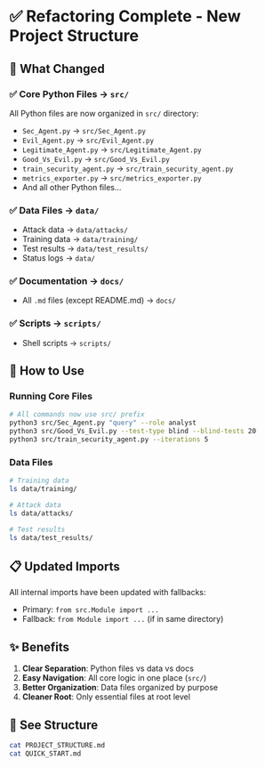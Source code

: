 # ✅ Refactoring Complete - New Project Structure

## 📁 What Changed

### ✅ Core Python Files → `src/`
All Python files are now organized in `src/` directory:
- `Sec_Agent.py` → `src/Sec_Agent.py`
- `Evil_Agent.py` → `src/Evil_Agent.py`
- `Legitimate_Agent.py` → `src/Legitimate_Agent.py`
- `Good_Vs_Evil.py` → `src/Good_Vs_Evil.py`
- `train_security_agent.py` → `src/train_security_agent.py`
- `metrics_exporter.py` → `src/metrics_exporter.py`
- And all other Python files...

### ✅ Data Files → `data/`
- Attack data → `data/attacks/`
- Training data → `data/training/`
- Test results → `data/test_results/`
- Status logs → `data/`

### ✅ Documentation → `docs/`
- All `.md` files (except README.md) → `docs/`

### ✅ Scripts → `scripts/`
- Shell scripts → `scripts/`

## 🚀 How to Use

### Running Core Files
```bash
# All commands now use src/ prefix
python3 src/Sec_Agent.py "query" --role analyst
python3 src/Good_Vs_Evil.py --test-type blind --blind-tests 20
python3 src/train_security_agent.py --iterations 5
```

### Data Files
```bash
# Training data
ls data/training/

# Attack data
ls data/attacks/

# Test results
ls data/test_results/
```

## 📋 Updated Imports

All internal imports have been updated with fallbacks:
- Primary: `from src.Module import ...`
- Fallback: `from Module import ...` (if in same directory)

## ✨ Benefits

1. **Clear Separation**: Python files vs data vs docs
2. **Easy Navigation**: All core logic in one place (`src/`)
3. **Better Organization**: Data files organized by purpose
4. **Cleaner Root**: Only essential files at root level

## 📖 See Structure

```bash
cat PROJECT_STRUCTURE.md
cat QUICK_START.md
```

